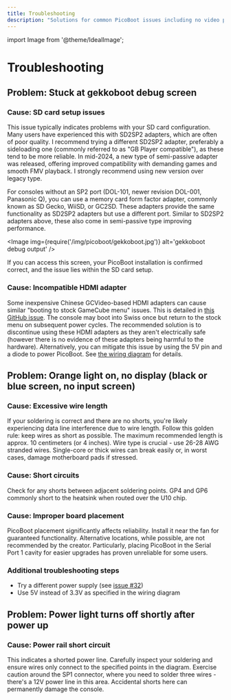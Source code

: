 ```yaml
---
title: Troubleshooting
description: "Solutions for common PicoBoot issues including no video problems and power issues, with detailed explanations of causes and step-by-step fixes."
---
```


import Image from '@theme/IdealImage';

# Troubleshooting

## Problem: Stuck at gekkoboot debug screen

### Cause: SD card setup issues
This issue typically indicates problems with your SD card configuration. Many users have experienced this with SD2SP2 adapters, which are often of poor quality. I recommend trying a different SD2SP2 adapter, preferably a sideloading one (commonly referred to as "GB Player compatible"), as these tend to be more reliable. In mid-2024, a new type of semi-passive adapter was released, offering improved compatibility with demanding games and smooth FMV playback. I strongly recommend using new version over legacy type.

For consoles without an SP2 port (DOL-101, newer revision DOL-001, Panasonic Q), you can use a memory card form factor adapter, commonly known as SD Gecko, WiiSD, or GC2SD. These adapters provide the same functionality as SD2SP2 adapters but use a different port. Similar to SD2SP2 adapters above, these also come in semi-passive type improving performance.

<Image img={require('/img/picoboot/gekkoboot.jpg')} alt='gekkoboot debug output' />

If you can access this screen, your PicoBoot installation is confirmed correct, and the issue lies within the SD card setup.

### Cause: Incompatible HDMI adapter
Some inexpensive Chinese GCVideo-based HDMI adapters can cause similar "booting to stock GameCube menu" issues. This is detailed in [this GitHub issue](https://github.com/ikorb/gcvideo/pull/123). The console may boot into Swiss once but return to the stock menu on subsequent power cycles. The recommended solution is to discontinue using these HDMI adapters as they aren't electrically safe (however there is no evidence of these adapters being harmful to the hardware). Alternatively, you can mitigate this issue by using the 5V pin and a diode to power PicoBoot. See [the wiring diagram](https://github.com/webhdx/PicoBoot/blob/main/assets/Wiring%20diagram.jpg) for details.

## Problem: Orange light on, no display (black or blue screen, no input screen)

### Cause: Excessive wire length
If your soldering is correct and there are no shorts, you're likely experiencing data line interference due to wire length. Follow this golden rule: keep wires as short as possible. The maximum recommended length is approx. 10 centimeters (or 4 inches). Wire type is crucial - use 26-28 AWG stranded wires. Single-core or thick wires can break easily or, in worst cases, damage motherboard pads if stressed.

### Cause: Short circuits
Check for any shorts between adjacent soldering points. GP4 and GP6 commonly short to the heatsink when routed over the U10 chip.

### Cause: Improper board placement
PicoBoot placement significantly affects reliability. Install it near the fan for guaranteed functionality. Alternative locations, while possible, are not recommended by the creator. Particularly, placing PicoBoot in the Serial Port 1 cavity for easier upgrades has proven unreliable for some users.

### Additional troubleshooting steps
- Try a different power supply (see [issue #32](https://github.com/webhdx/PicoBoot/issues/32))
- Use 5V instead of 3.3V as specified in the wiring diagram

## Problem: Power light turns off shortly after power up

### Cause: Power rail short circuit
This indicates a shorted power line. Carefully inspect your soldering and ensure wires only connect to the specified points in the diagram. Exercise caution around the SP1 connector, where you need to solder three wires - there's a 12V power line in this area. Accidental shorts here can permanently damage the console.

